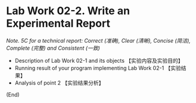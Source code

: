 # Lab Work 02-2. Write an Experimental Report

*Note. 5C for a technical report: Correct (准确), Clear (清晰), Concise (简洁), Complete (完整) and Consistent (一致)*

* Description of Lab Work 02-1 and its objects 【实验内容及实验目的】
* Running result of your program implementing Lab Work 02-1 【实验结果】
* Analysis of point 2 【实验结果分析】

(End)

